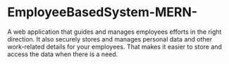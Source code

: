 # EmployeeBasedSystem-MERN-
A web application that guides and manages employees efforts in the right direction. It also securely stores and manages personal data and other work-related details for your employees. That makes it easier to store and access the data when there is a need.
